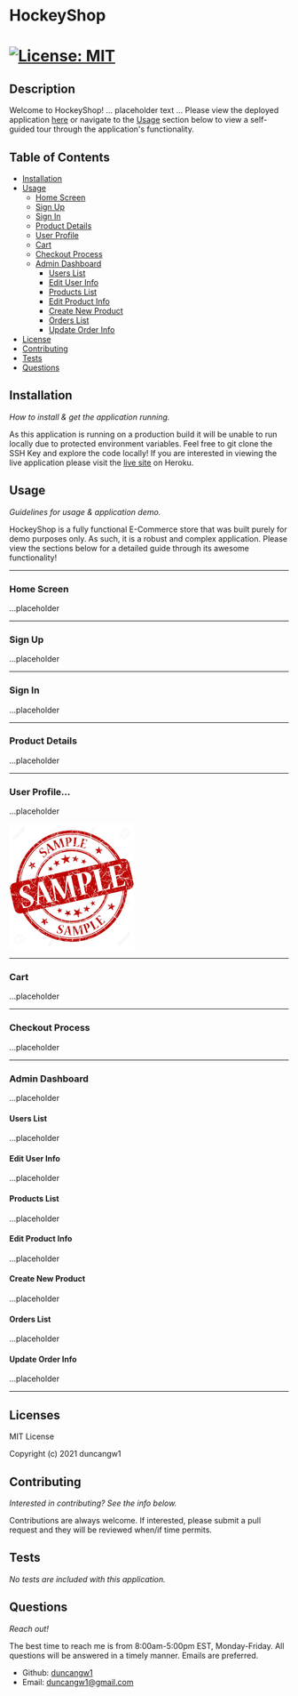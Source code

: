 # HockeyShop

# [![License: MIT](https://img.shields.io/badge/License-MIT-yellow.svg)](https://opensource.org/licenses/MIT)

## Description

Welcome to HockeyShop! ... placeholder text ... Please view the deployed application [here](https://hockeyshop.herokuapp.com/) or navigate to the [Usage](#usage) section below to view a self-guided tour through the application's functionality.

## Table of Contents

- [Installation](#installation)
- [Usage](#usage)
  - [Home Screen](#home-screen)
  - [Sign Up](#sign-up)
  - [Sign In](#sign-in)
  - [Product Details](#product-details)
  - [User Profile](#user-profile)
  - [Cart](#cart)
  - [Checkout Process](#checkout-process)
  - [Admin Dashboard](#admin-dashboard)
    - [Users List](#users-list)
    - [Edit User Info](#edit-user-info)
    - [Products List](#products-list)
    - [Edit Product Info](#edit-product-info)
    - [Create New Product](#create-new-product)
    - [Orders List](#orders-list)
    - [Update Order Info](#update-order-info)
- [License](#licenses)
- [Contributing](#contributing)
- [Tests](#tests)
- [Questions](#questions)

## Installation

_How to install & get the application running._

As this application is running on a production build it will be unable to run locally due to protected environment variables. Feel free to git clone the SSH Key and explore the code locally! If you are interested in viewing the live application please visit the [live site](https://hockeyshop.herokuapp.com/) on Heroku.

## Usage

_Guidelines for usage & application demo._

HockeyShop is a fully functional E-Commerce store that was built purely for demo purposes only. As such, it is a robust and complex application. Please view the sections below for a detailed guide through its awesome functionality!

---

### Home Screen

...placeholder

---

### Sign Up

...placeholder

---

### Sign In

...placeholder

---

### Product Details

...placeholder

---

### User Profile...

...placeholder

![placeholder image](frontend/public/images/sample.jpg)

---

### Cart

...placeholder

---

### Checkout Process

...placeholder

---

### Admin Dashboard

...placeholder

#### Users List

...placeholder

#### Edit User Info

...placeholder

#### Products List

...placeholder

#### Edit Product Info

...placeholder

#### Create New Product

...placeholder

#### Orders List

...placeholder

#### Update Order Info

...placeholder

---

## Licenses

MIT License

Copyright (c) 2021 duncangw1

## Contributing

_Interested in contributing? See the info below._

Contributions are always welcome. If interested, please submit a pull request and they will be reviewed when/if time permits.

## Tests

_No tests are included with this application._

## Questions

_Reach out!_

The best time to reach me is from 8:00am-5:00pm EST, Monday-Friday. All questions will be answered in a timely manner. Emails are preferred.

- Github: [duncangw1](https://github.com/duncangw1)
- Email: duncangw1@gmail.com
